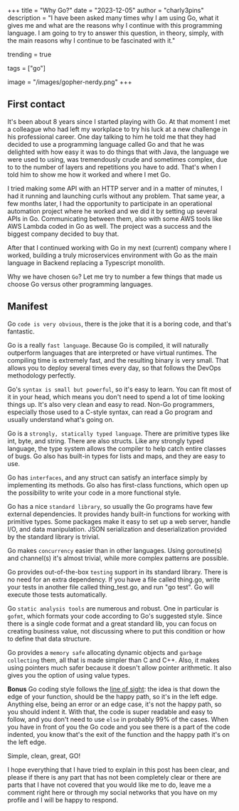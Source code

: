 +++
title = "Why Go?"
date = "2023-12-05"
author = "charly3pins"
description = "I have been asked many times why I am using Go, what it gives me and what are the reasons why I continue with this programming language. I am going to try to answer this question, in theory, simply, with the main reasons why I continue to be fascinated with it."

trending = true

tags = ["go"]

image = "/images/gopher-nerdy.png"
+++
## First contact
It's been about 8 years since I started playing with Go. At that moment I met a colleague who had left my workplace to try his luck at a new challenge in his professional career. One day talking to him he told me that they had decided to use a programming language called Go and that he was delighted with how easy it was to do things that with Java, the language we were used to using, was tremendously crude and sometimes complex, due to to the number of layers and repetitions you have to add. That's when I told him to show me how it worked and where I met Go.

I tried making some API with an HTTP server and in a matter of minutes, I had it running and launching curls without any problem. That same year, a few months later, I had the opportunity to participate in an operational automation project where he worked and we did it by setting up several APIs in Go. Communicating between them, also with some AWS tools like AWS Lambda coded in Go as well. The project was a success and the biggest company decided to buy that. 

After that I continued working with Go in my next (current) company where I worked, building a truly microservices environment with Go as the main language in Backend replacing a Typescript monolith.

Why we have chosen `Go`? Let me try to number a few things that made us choose Go versus other programming languages.

## Manifest
Go `code is very obvious`, there is the joke that it is a boring code, and that's fantastic.

Go is a really `fast language`. Because Go is compiled, it will naturally outperform languages that are interpreted or have virtual runtimes. The compiling time is extremely fast, and the resulting binary is very small. That allows you to deploy several times every day, so that follows the DevOps methodology perfectly.

Go's `syntax is small but powerful`, so it's easy to learn. You can fit most of it in your head, which means you don't need to spend a lot of time looking things up. It's also very clean and easy to read. Non-Go programmers, especially those used to a C-style syntax, can read a Go program and usually understand what's going on.

Go is a `strongly, statically typed language`. There are primitive types like int, byte, and string. There are also structs. Like any strongly typed language, the type system allows the compiler to help catch entire classes of bugs. Go also has built-in types for lists and maps, and they are easy to use.

Go has `interfaces`, and any struct can satisfy an interface simply by implementing its methods. Go also has first-class functions, which open up the possibility to write your code in a more functional style.

Go has a nice `standard library`, so usually the Go programs have few external dependencies. It provides handy built-in functions for working with primitive types. Some packages make it easy to set up a web server, handle I/O, and data manipulation. JSON serialization and deserialization provided by the standard library is trivial.

Go makes `concurrency` easier than in other languages. Using goroutine(s) and channel(s) it's almost trivial, while more complex patterns are possible.

Go provides out-of-the-box `testing` support in its standard library. There is no need for an extra dependency. If you have a file called thing.go, write your tests in another file called thing_test.go, and run "go test". Go will execute those tests automatically.

Go `static analysis tools` are numerous and robust. One in particular is `gofmt`, which formats your code according to Go's suggested style. Since there is a single code format and a great standard lib, you can focus on creating business value, not discussing where to put this condition or how to define that data structure.

Go provides a `memory safe` allocating dynamic objects and `garbage collecting` them, all that is made simpler than C and C++. Also, it makes using pointers much safer because it doesn't allow pointer arithmetic. It also gives you the option of using value types.

**Bonus**
Go coding style follows the [line of sight](https://medium.com/@matryer/line-of-sight-in-code-186dd7cdea88): the idea is that down the edge of your function, should be the happy path, so it's in the left edge. Anything else, being an error or an edge case, it's not the happy path, so you should indent it. With that, the code is super readable and easy to follow, and you don't need to use `else` in probably 99% of the cases. When you have in front of you the Go code and you see there is a part of the code indented, you know that's the exit of the function and the happy path it's on the left edge.

Simple, clean, great, GO!

I hope everything that I have tried to explain in this post has been clear, and please if there is any part that has not been completely clear or there are parts that I have not covered that you would like me to do, leave me a comment right here or through my social networks that you have on my profile and I will be happy to respond.
